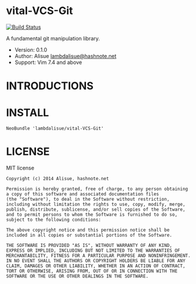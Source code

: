 vital-VCS-Git
==============================================================================
[![Build Status](https://travis-ci.org/lambdalisue/vital-VCS-Git.svg)](https://travis-ci.org/lambdalisue/vital-VCS-Git)

A fundamental git manipulation library.

- Version:  0.1.0
- Author:   Alisue <lambdalisue@hashnote.net>
- Support:  Vim 7.4 and above


INTRODUCTIONS
==============================================================================


INSTALL
==============================================================================

```vim
NeoBundle 'lambdalisue/vital-VCS-Git'
```

LICENSE
==============================================================================

MIT license

    Copyright (c) 2014 Alisue, hashnote.net

    Permission is hereby granted, free of charge, to any person obtaining
    a copy of this software and associated documentation files
    (the "Software"), to deal in the Software without restriction,
    including without limitation the rights to use, copy, modify, merge,
    publish, distribute, sublicense, and/or sell copies of the Software,
    and to permit persons to whom the Software is furnished to do so,
    subject to the following conditions:

    The above copyright notice and this permission notice shall be
    included in all copies or substantial portions of the Software.

    THE SOFTWARE IS PROVIDED "AS IS", WITHOUT WARRANTY OF ANY KIND,
    EXPRESS OR IMPLIED, INCLUDING BUT NOT LIMITED TO THE WARRANTIES OF
    MERCHANTABILITY, FITNESS FOR A PARTICULAR PURPOSE AND NONINFRINGEMENT.
    IN NO EVENT SHALL THE AUTHORS OR COPYRIGHT HOLDERS BE LIABLE FOR ANY
    CLAIM, DAMAGES OR OTHER LIABILITY, WHETHER IN AN ACTION OF CONTRACT,
    TORT OR OTHERWISE, ARISING FROM, OUT OF OR IN CONNECTION WITH THE
    SOFTWARE OR THE USE OR OTHER DEALINGS IN THE SOFTWARE.
